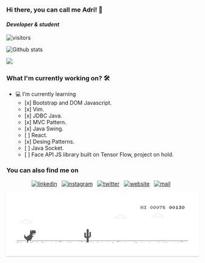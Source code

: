 ###  Hi there, you can call me Adri! 👋
#### *Developer & student* 

![visitors](https://visitor-badge.laobi.icu/badge?page_id=anunezmartinez.visitor-badge)

![Github stats](https://github-readme-stats.vercel.app/api?username=anunezmartinez&show_icons=true&theme=radical)

<img width="400" src="https://github-readme-stats.pleiterson.vercel.app/api/top-langs?username=anunezmartinez&layout=compact&theme=radical">

### What I'm currently working on? 🛠
<ul>
  <li>💻 I’m currently learning
    <ul>
      <li> [x] Bootstrap and DOM Javascript.
      <li> [x] Vim.
      <li> [x] JDBC Java.
      <li> [x] MVC Pattern.
      <li> [x] Java Swing.
      <li> [ ] React.
      <li> [x] Desing Patterns.
      <li> [ ] Java Socket.
      <li> [ ] Face API JS library built on Tensor Flow, project on hold.
    </ul>
</ul>

### You can also find me on
<p align='center'>
<a href="https://www.linkedin.com/in/anunezmartinez/"><img src='https://cdn.jsdelivr.net/npm/simple-icons@3.0.1/icons/linkedin.svg' alt='linkedin' height='40'></a>&nbsp;&nbsp;
<a href="https://www.instagram.com/hyde_an/"><img src='https://cdn.jsdelivr.net/npm/tabler-icons@1.10.0/icons/brand-instagram.svg' alt='instagram' height='40'></a>&nbsp;&nbsp;
<a href="https://twitter.com/adrianmrnz"><img src='https://cdn.jsdelivr.net/npm/tabler-icons@1.10.0/icons/brand-twitter.svg' alt='twitter' height='40'></a>&nbsp;&nbsp;
<a href="https://anunezmartinez.com"><img src='https://cdn.jsdelivr.net/npm/tabler-icons@1.10.0/icons/link.svg' alt='website' height='40'></a>&nbsp;&nbsp;
<a href="mailto:adrian@anunezmartinez.com"><img src='https://cdn.jsdelivr.net/npm/tabler-icons@1.10.0/icons/mail.svg' alt='mail' height='40'></a>&nbsp;&nbsp;
</p>

![text](https://github.com/anunezmartinez/anunezmartinez/blob/master/banner.gif)
